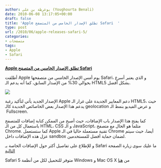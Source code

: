 ```yaml
---
author: يوغرطة بن علي (Youghourta Benali)
date: 2010-06-08 13:17:05+00:00
draft: false
title: 'Apple تطلق الإصدار الخامس من المتصفح Safari  '
type: post
url: /2010/06/apple-releases-safari-5/
categories:
- متصفحات
tags:
- Apple
- Safari
---
```


**[Apple تطلق الإصدار الخامس من المتصفح Safari]( http://www.it-scoop.com/2010/06/apple-releases-safari-5/)**


أطلقت Apple يوم أمس الإصدار الخامس من متصفحها Safari، و الذي يعتبر أسرع بحوالي 30% من الإصدار السابق، كما أنه يدعم الـ HTML5 بشكل أفضل.


[![](http://www.it-scoop.com/wp-content/uploads/2010/06/safari-logo-lg.png)
]( http://www.it-scoop.com/2010/06/apple-releases-safari-5/)


الإصدار الجديد يأتي لتأكيد رغبة Apple دعم المعايير الجديدة على غرار الـ HTML5، حيث يدعم هذا الإصدار بعض الخاصائص الجديدة كالـ geolocation و عرض الفيديو بنمط الـ  Fullscreen.

كما يفتح هذا الإصدار باب الإضافات، حيث أصبح من الممكن كتابة إضافات للمتصفح باستعمال كل من الـ HTML، CSS و الـ JavaScript، مثلما هو الحال مع متصفح Chrome. كما ستستعمل Apple تقنية مستعملة حاليا في الـ Chrome أيضا، حيث سيتم عزل هذه الإضافات داخل sandbox لضمان حماية أفضل للمستخدمين.

و للإطلاع على تفاصيل أكثر حول الإضافات الخاصة بـ Safari ما عليك سوى زيارة الصفحة [التالية](http://developer.apple.com/programs/safari/)

Safari 5 متوفر للتحميل لكل من أنظمة Windows و Mac OS X من [هنا](http://www.apple.com/safari/)

